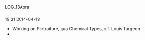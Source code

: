 LOG_13Apra

###

15:21 2014-04-13

* Working on Portraiture, qua Chemical Types, c.f. Louis Turgeon
* 
